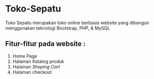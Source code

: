 # Toko-Sepatu
Toko Sepatu merupakan toko online berbasis website yang dibangun menggunakan teknologi Bootstrap, PHP, &amp; MySQL
## Fitur-fitur pada website :
1. Home Page
2. Halaman Katalog produk
3. Halaman *Shoping Cart*
4. Halaman checkout
